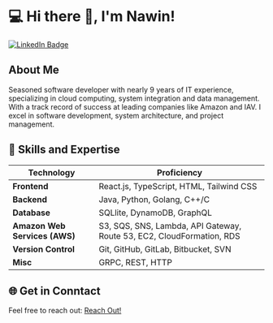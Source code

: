# 💻 Hi there 👋, I'm Nawin!
<p>
  <a href="https://www.linkedin.com/in/nawinpiffel)" target="_blank" rel="noopener noreferrer">
    <img src="https://img.shields.io/badge/LinkedIn-Connect-blue?style=flat-square&logo=linkedin" alt="LinkedIn Badge">
  </a>
</p>

## **About Me**  

Seasoned software developer with nearly 9 years of IT experience, specializing in cloud computing, system integration and data management. With a track record of success at leading companies like Amazon and IAV. I excel in software development, system architecture, and project management.

## 🔧 **Skills and Expertise**  

| **Technology**      | **Proficiency**        |  
|----------------------|------------------------|  
| **Frontend**         | React.js, TypeScript, HTML, Tailwind CSS |  
| **Backend**          | Java, Python, Golang, C++/C |  
| **Database**         | SQLlite, DynamoDB, GraphQL |  
| **Amazon Web Services (AWS)**     | S3, SQS, SNS, Lambda, API Gateway, Route 53, EC2, CloudFormation, RDS |  
| **Version Control**  | Git, GitHub, GitLab, Bitbucket, SVN |  
| **Misc**  | GRPC, REST, HTTP |  

## 🌐 **Get in Conntact**  

Feel free to reach out: [Reach Out!](https://www.linkedin.com/in/nawinpiffel)  
